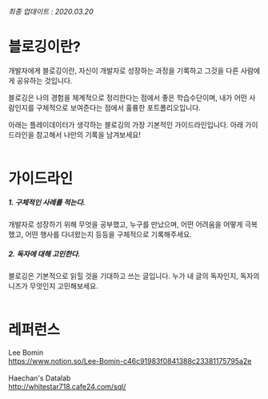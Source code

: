 ###### 최종 업데이트 : 2020.03.20

# 블로깅이란?

개발자에게 블로깅이란, 
자신이 개발자로 성장하는 과정을 기록하고 그것을 다른 사람에게 공유하는 것입니다. 

블로깅은 나의 경험을 체계적으로 정리한다는 점에서 좋은 학습수단이며, 
내가 어떤 사람인지를 구체적으로 보여준다는 점에서 훌륭한 포트폴리오입니다. 

아래는 플레이데이터가 생각하는 블로깅의 가장 기본적인 가이드라인입니다. 
아래 가이드라인을 참고해서 나만의 기록을 남겨보세요! 
</br></br>

# 가이드라인 

##### 1. 구체적인 사례를 적는다. </br>
개발자로 성장하기 위해 무엇을 공부했고, 누구를 만났으며, 어떤 어려움을 어떻게 극복했고, 어떤 행사를 다녀왔는지 등등을 
구체적으로 기록해주세요.  

##### 2. 독자에 대해 고민한다. </br>
블로깅은 기본적으로 읽힐 것을 기대하고 쓰는 글입니다. 
누가 내 글의 독자인지, 독자의 니즈가 무엇인지 고민해보세요. 
</br></br>

# 레퍼런스

Lee Bomin</br>
https://www.notion.so/Lee-Bomin-c46c91983f0841388c23381175795a2e
</br></br>
Haechan's Datalab </br>
http://whitestar718.cafe24.com/sql/
